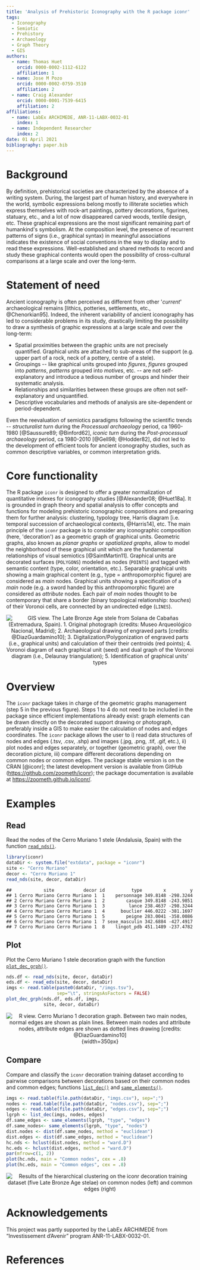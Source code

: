```yaml
---
title: 'Analysis of Prehistoric Iconography with the R package iconr'
tags:
  - Iconography
  - Semiotic
  - Prehistory
  - Archaeology
  - Graph Theory
  - GIS
authors:
  - name: Thomas Huet
    orcid: 0000-0002-1112-6122
    affiliation: 1
  - name: Jose M Pozo
    orcid: 0000-0002-0759-3510
    affiliation: 2
  - name: Craig Alexander
    orcid: 0000-0001-7539-6415
    affiliation: 2
affiliations:
  - name: LabEx ARCHIMEDE, ANR-11-LABX-0032-01
    index: 1
  - name: Independent Researcher
    index: 2
date: 01 April 2021
bibliography: paper.bib
---
```


# Background

By definition, prehistorical societies are characterized by the absence of a writing system. During, the largest part of human history, and everywhere in the world, symbolic expressions belong mostly to illiterate societies which express themselves with rock-art paintings, pottery decorations, figurines, statuary, etc., and a lot of now disappeared carved woods, textile design, etc. These graphical expressions are the most significant remaining part of humankind's symbolism. At the composition level, the presence of recurrent patterns of signs (i.e., graphical syntax) in meaningful associations indicates the existence of social conventions in the way to display and to read these expressions. Well-established and shared methods to record and study these graphical contents would open the possibility of cross-cultural comparisons at a large scale and over the long-term.

# Statement of need

Ancient iconography is often perceived as different from other '*current*' archaeological remains [lithics, potteries, settlements, etc., @Chenorkian95]. Indeed, the inherent variability of ancient iconography has led to considerable problems in its study, drastically limiting the possibility to draw a synthesis of graphic expressions at a large scale and over the long-term:

 + Spatial proximities between the graphic units are not precisely quantified. Graphical units are attached to sub-areas of the support (e.g. upper part of a rock, neck of a pottery, centre of a stele).
 + Groupings -- like graphical units grouped into *figures*, *figures* grouped into *patterns*, *patterns* grouped into *motives*, etc. -- are not self-explanatory and introduce a tedious number of groups and hinder their systematic analysis.
 + Relationships and similarities between these groups are often not self-explanatory and unquantified.
 + Descriptive vocabularies and methods of analysis are site-dependent or period-dependent.

Even the reevaluation of semiotics paradigms following the scientific trends  -- *structuralist turn* during the *Processual archaeology* period, ca 1960-1980 [@Saussure89; @Binford62], *iconic turn* during the *Post-processual archaeology* period, ca 1980-2010 [@Gell98; @Hodder82], did not led to the development of efficient tools for ancient iconography studies, such as common descriptive variables, or common interpretation grids.

# Core functionality

The R package `iconr` is designed to offer a greater normalization of quantitative indexes for iconography studies [@Alexander08; @Huet18a]. It is grounded in graph theory and spatial analysis to offer concepts and functions for modeling prehistoric iconographic compositions and preparing them for further analysis: clustering, typology tree, Harris diagram [i.e. temporal succession of archaeological contexts, @Harris14], etc. The main principle of the `iconr` package is to consider any iconographic composition (here, 'decoration') as a geometric graph of graphical units. Geometric graphs, also known as *planar graphs* or *spatialized graphs*, allow to model the neighborhood of these graphical unit which are the fundamental relationships of visual semiotics [@SaintMartin11]. Graphical units are decorated surfaces (`POLYGONS`) modeled as nodes (`POINTS`) and tagged with semantic content (type, color, orientation, etc.). Separable graphical units showing a main graphical content (e.g., type = anthropomorphic figure) are considered as *main* nodes. Graphical units showing a specification of a *main* node (e.g. a sword handed by this anthropomorphic figure) are considered as *attribute* nodes. Each pair of *main* nodes thought to be contemporary that share a border (binary topological relationship: *touches*) of their Voronoi cells, are connected by an undirected edge (`LINES`).
  
  
<center>

![GIS view. The Late Bronze Age stele from Solana de Cabañas (Extremadura, Spain). 1. Original photograph (credits: Museo Arqueológico Nacional, Madrid); 2. Archaeological drawing of engraved parts [credits: @DiazGuardamino10]; 3. Digitalization/Polygonization of engraved parts (i.e., graphical units) and calculation of their their centroids (red points); 4. Voronoi diagram of each graphical unit (*seed*) and dual graph of the Voronoi diagram (i.e., Delaunay triangulation); 5. Identification of graphical units' types](https://raw.githubusercontent.com/zoometh/iconr/master/doc/img/solana_voronoi.png)

</center> 

# Overview

The `iconr` package takes in charge of the geometric graphs management (step 5 in the previous figure). Steps 1 to 4 do not need to be included in the package since efficient implementations already exist: graph elements can be drawn directly on the decorated support drawing or photograph, preferably inside a GIS to make easier the calculation of nodes and edges coordinates. The `iconr` package allows the user to i) read data structures of nodes and edges (.tsv, .csv, .shp) and images (.jpg, .png, .tif, .gif, etc.), ii) plot nodes and edges separately, or together (geometric graph), over the decoration picture, iii) compare different decorations depending on common nodes or common edges. The package stable version is on the CRAN [@iconr]; the latest development version is available from GitHub (https://github.com/zoometh/iconr); the package documentation is available at https://zoometh.github.io/iconr/.

# Examples

## Read

Read the nodes of the Cerro Muriano 1 stele (Andalusia, Spain) with the function [`read_nds()`](https://zoometh.github.io/iconr/reference/read_nds.html).

```r
library(iconr)
dataDir <- system.file("extdata", package = "iconr")
site <- "Cerro Muriano"
decor <- "Cerro Muriano 1"
read_nds(site, decor, dataDir)
```
```
##            site           decor id          type        x         y
## 1 Cerro Muriano Cerro Muriano 1  1    personnage 349.8148 -298.3244
## 2 Cerro Muriano Cerro Muriano 1  2        casque 349.8148 -243.9851
## 3 Cerro Muriano Cerro Muriano 1  3         lance 238.4637 -298.3244
## 4 Cerro Muriano Cerro Muriano 1  4      bouclier 446.0222 -381.1697
## 5 Cerro Muriano Cerro Muriano 1  5        peigne 283.0041 -358.0086
## 6 Cerro Muriano Cerro Muriano 1  7 sexe_masculin 342.6884 -427.4917
## 7 Cerro Muriano Cerro Muriano 1  8    lingot_pdb 451.1489 -237.4782
```

## Plot

Plot the Cerro Muriano 1 stele decoration graph with the function [`plot_dec_grph()`](https://zoometh.github.io/iconr/reference/plot_dec_grph.html).

```r
nds.df <- read_nds(site, decor, dataDir)
eds.df <- read_eds(site, decor, dataDir)
imgs <- read.table(paste0(dataDir, "/imgs.tsv"),
                   sep="\t", stringsAsFactors = FALSE)
plot_dec_grph(nds.df, eds.df, imgs,
              site, decor, dataDir)
```

<center>

![R view. Cerro Muriano 1 decoration graph. Between two *main* nodes, *normal* edges are shown as plain lines. Between *main* nodes and *attribute* nodes, *attribute* edges are shown as dotted lines drawing [credits: @DiazGuardamino10]](https://raw.githubusercontent.com/zoometh/iconr/master/doc/img/cm1.png){width=350px}

</center> 

## Compare

Compare and classify the `iconr` decoration training dataset according to pairwise comparisons between decorations based on their common nodes and common edges; functions [`list_dec()`](https://zoometh.github.io/iconr/reference/list_dec.html) and [`same_elements()`](https://zoometh.github.io/iconr/reference/same_elements.html).

```r
imgs <- read.table(file.path(dataDir, "imgs.csv"), sep=";")
nodes <- read.table(file.path(dataDir, "nodes.csv"), sep=";")
edges <- read.table(file.path(dataDir, "edges.csv"), sep=";")
lgrph <- list_dec(imgs, nodes, edges)
df.same_edges <- same_elements(lgrph, "type", "edges")
df.same_nodes<- same_elements(lgrph, "type", "nodes")
dist.nodes <- dist(df.same_nodes, method = "euclidean")
dist.edges <- dist(df.same_edges, method = "euclidean")
hc.nds <- hclust(dist.nodes, method = "ward.D")
hc.eds <- hclust(dist.edges, method = "ward.D") 
par(mfrow=c(1, 2))
plot(hc.nds, main = "Common nodes", cex = .8)
plot(hc.eds, main = "Common edges", cex = .8)
```
<center>

![Results of the hierarchical clustering on the `iconr` decoration training dataset (five Late Bronze Age stelae) on common nodes (left) and common edges (right)](https://raw.githubusercontent.com/zoometh/iconr/master/doc/img/hc.png)

</center> 

# Acknowledgements

This  project was partly  supported  by  the LabEx  ARCHIMEDE  from  “Investissement  d’Avenir”  program  ANR-11-LABX-0032-01.

# References
